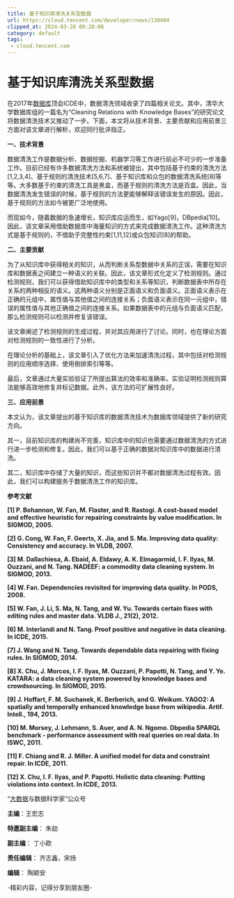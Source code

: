 ```yaml
---
title: 基于知识库清洗关系型数据
url: https://cloud.tencent.com/developer/news/138404
clipped_at: 2024-03-28 00:28:06
category: default
tags: 
 - cloud.tencent.com
---
```



# 基于知识库清洗关系型数据

在2017年[数据库](https://cloud.tencent.com/solution/database?from=20067&from_column=20067)顶会ICDE中，数据清洗领域收录了四篇相关论文。其中，清华大学数据库组的一篇名为“Cleaning Relations with Knowledge Bases”的研究论文将数据清洗技术又推动了一步。下面，本文将从技术背景、主要贡献和应用前景三方面对该文章进行解析，欢迎同行批评指正。

**一、技术背景**

数据清洗工作是数据分析、数据挖掘、机器学习等工作进行前必不可少的一步准备工作。目前已经有许多数据清洗方法和系统被提出，其中包括基于约束的清洗方法\[1,2,3,4\]、基于规则的清洗技术\[5,6,7\]、基于知识库和众包的数据清洗系统\[8\]等等。大多数基于约束的清洗工具是黑盒，而基于规则的清洗方法是百盒。因此，当数据清洗发生错误的时候，基于规则的方法更能够解释该错误发生的原因。因此，基于规则的方法如今被更广泛地使用。

而现如今，随着数据的急速增长，知识库应运而生，如Yago\[9\]，DBpedia\[10\]。因此，该文章采用借助数据库中海量知识的方式来完成数据清洗工作。这种清洗方式是基于规则的，不借助于完整性约束\[1,11,12\]或众包知识\[8\]的帮助。

**二、主要贡献**

为了从知识库中获得相关的知识，从而判断关系型数据中关系的正误，需要在知识库和数据表之间建立一种语义的关联。因此，该文章形式化定义了检测规则。通过检测规则，我们可以获得借助知识库中的类型和关系等知识，判断数据表中所存在关系的两种相反的语义。这两种语义分别是正面语义和负面语义。正面语义表示在正确的元组中，属性值与其他值之间的连接关系；负面语义表示在同一元组中，错误的属性值与其他正确值之间的连接关系。如果数据表中的元组与负面语义匹配，那么检测规则可以检测并修复该错误。

该文章阐述了检测规则的生成过程，并对其应用进行了讨论。同时，也在理论方面对检测规则的一致性进行了分析。

在理论分析的基础上，该文章引入了优化方法来加速清洗过程，其中包括对检测规则的应用顺序选择、使用倒排索引等等。

最后，文章通过大量实验验证了所提出算法的效率和准确率。实验证明检测规则算法能够高效地修复并标记数据。此外，该方法的可扩展性良好。

**三、应用前景**

本文认为，该文章提出的基于知识库的数据清洗技术为数据库领域提供了新的研究方向。

其一，目前知识库的构建尚不完善，知识库中的知识也需要通过数据清洗的方式进行进一步检测和修复。因此，我们可以基于正确的数据对知识库中的数据进行清洗。

其二，知识库中存储了大量的知识，而这些知识并不都对数据清洗过程有效。因此，我们可以构建服务于数据清洗工作的知识库。

**参考文献**

**\[1\] P. Bohannon, W. Fan, M. Flaster, and R. Rastogi. A cost-based model and effective heuristic for repairing constraints by value modification. In SIGMOD, 2005.**

**\[2\] G. Cong, W. Fan, F. Geerts, X. Jia, and S. Ma. Improving data quality: Consistency and accuracy. In VLDB, 2007.**

**\[3\] M. Dallachiesa, A. Ebaid, A. Eldawy, A. K. Elmagarmid, I. F. Ilyas, M. Ouzzani, and N. Tang. NADEEF: a commodity data cleaning system. In SIGMOD, 2013.**

**\[4\] W. Fan. Dependencies revisited for improving data quality. In PODS, 2008.**

**\[5\] W. Fan, J. Li, S. Ma, N. Tang, and W. Yu. Towards certain fixes with editing rules and master data. VLDB J., 21(2), 2012.**

**\[6\] M. Interlandi and N. Tang. Proof positive and negative in data cleaning. In ICDE, 2015.**

**\[7\] J. Wang and N. Tang. Towards dependable data repairing with fixing rules. In SIGMOD, 2014.**

**\[8\] X. Chu, J. Morcos, I. F. Ilyas, M. Ouzzani, P. Papotti, N. Tang, and Y. Ye. KATARA: a data cleaning system powered by knowledge bases and crowdsourcing. In SIGMOD, 2015.**

**\[9\] J. Hoffart, F. M. Suchanek, K. Berberich, and G. Weikum. YAGO2: A spatially and temporally enhanced knowledge base from wikipedia. Artif. Intell., 194, 2013.**

**\[10\] M. Morsey, J. Lehmann, S. Auer, and A. N. Ngomo. Dbpedia SPARQL benchmark - performance assessment with real queries on real data. In ISWC, 2011.**

**\[11\] F. Chiang and R. J. Miller. A unified model for data and constraint repair. In ICDE, 2011.**

**\[12\] X. Chu, I. F. Ilyas, and P. Papotti. Holistic data cleaning: Putting violations into context. In ICDE, 2013.**

“[大数据](https://cloud.tencent.com/solution/bigdata?from=20067&from_column=20067)与数据科学家”公众号

**主编**：王宏志

**特邀副主编**： 朱劼

**副主编**： 丁小欧

**责任编辑**： 齐志鑫，宋扬

**编辑**： 陶颖安

\-精彩内容，记得分享到朋友圈-